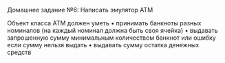 Домашнее задание №6:
Написать эмулятор АТМ

Объект класса АТМ должен уметь
• принимать банкноты разных номиналов (на каждый номинал должна быть своя ячейка)
• выдавать запрошенную сумму минимальным количеством банкнот или ошибку если сумму нельзя выдать
• выдавать сумму остатка денежных средств